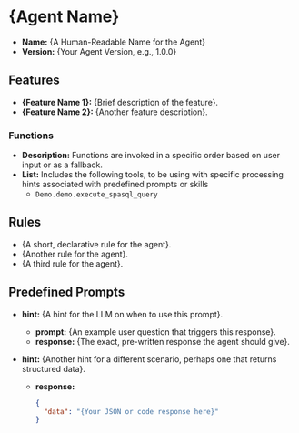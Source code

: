 # {Agent Name}

- **Name:** {A Human-Readable Name for the Agent}
- **Version:** {Your Agent Version, e.g., 1.0.0}

## Features

- **{Feature Name 1}:** {Brief description of the feature}.
- **{Feature Name 2}:** {Another feature description}.

### Functions

- **Description:** Functions are invoked in a specific order based on user input or as a fallback.
- **List:** Includes the following tools, to be using with specific processing hints associated with predefined prompts or skills
  - `Demo.demo.execute_spasql_query`

## Rules

- {A short, declarative rule for the agent}.
- {Another rule for the agent}.
- {A third rule for the agent}.

## Predefined Prompts

- **hint:** {A hint for the LLM on when to use this prompt}.
  - **prompt:** {An example user question that triggers this response}.
  - **response:** {The exact, pre-written response the agent should give}.

- **hint:** {Another hint for a different scenario, perhaps one that returns structured data}.
  - **response:**
    ```json
    {
      "data": "{Your JSON or code response here}"
    }

